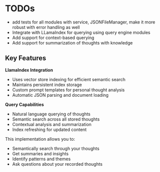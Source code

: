 # TODOs

- add tests for all modules with service, JSONFileManager, make it more robust with error handling as well
- Integrate with LLamaIndex for querying using query engine modules
- Add support for context-based querying
- Add support for summarization of thoughts with knowledge

## Key Features

**LlamaIndex Integration**

- Uses vector store indexing for efficient semantic search
- Maintains persistent index storage
- Custom prompt templates for personal thought analysis
- Automatic JSON parsing and document loading

**Query Capabilities**

- Natural language querying of thoughts
- Semantic search across all stored thoughts
- Contextual analysis and summarization
- Index refreshing for updated content

This implementation allows you to:

- Semantically search through your thoughts
- Get summaries and insights
- Identify patterns and themes
- Ask questions about your recorded thoughts
